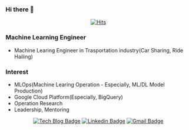 ### Hi there 👋

<div align=center>

[![Hits](https://hits.seeyoufarm.com/api/count/incr/badge.svg?url=https%3A%2F%2Fgithub.com%2Fconatusss)](https://hits.seeyoufarm.com)
</div>

### Machine Learning Engineer
- Machine Learing Engineer in Trasportation industry(Car Sharing, Ride Hailing)


### Interest
- MLOps(Machine Learing Operation - Especially, ML/DL Model Production)
- Google Cloud Platform(Especially, BigQuery)
- Operation Research
- Leadership, Mentoring

<div align=center>

[![Tech Blog Badge](http://img.shields.io/badge/-Tech%20blog-black?style=flat-square&logo=github&link=https://conatusss.github.io/)](https://conatusss.github.io/) 
[![Linkedin Badge](https://img.shields.io/badge/-LinkedIn-blue?style=flat-square&logo=Linkedin&logoColor=white&link=https://www.linkedin.com/in/shim-kyu-hwan-a95b31198/)](https://www.linkedin.com/in/shim-kyu-hwan-a95b31198/) 
[![Gmail Badge](https://img.shields.io/badge/-Gmail-d14836?style=flat-square&logo=Gmail&logoColor=white&link=mailto:skh7343@cnsh.hs.kr)](mailto:skh7343@cnsh.hs.kr)
</div>

<!--
**conatusss/conatusss** is a ✨ _special_ ✨ repository because its `README.md` (this file) appears on your GitHub profile.

Here are some ideas to get you started:

- 🔭 I’m currently working on ...
- 🌱 I’m currently learning ...
- 👯 I’m looking to collaborate on ...
- 🤔 I’m looking for help with ...
- 💬 Ask me about ...
- 📫 How to reach me: ...
- 😄 Pronouns: ...
- ⚡ Fun fact: ...
-->

